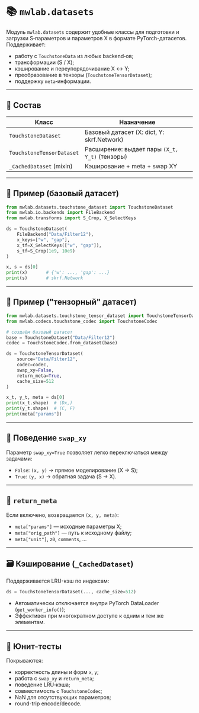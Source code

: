 # 📚 `mwlab.datasets`

Модуль `mwlab.datasets` содержит удобные классы для подготовки и загрузки S‑параметров и параметров X в формате PyTorch-датасетов. Поддерживает:

- работу с `TouchstoneData` из любых backend‑ов;
- трансформации (S / X);
- кэширование и переупорядочивание X ↔ Y;
- преобразование в тензоры (`TouchstoneTensorDataset`);
- поддержку `meta`‑информации.

---

## 🧱 Состав

| Класс                      | Назначение                                      |
|----------------------------|-------------------------------------------------|
| `TouchstoneDataset`        | Базовый датасет (X: dict, Y: skrf.Network)      |
| `TouchstoneTensorDataset`  | Расширение: выдает пары `(X_t, Y_t)` (тензоры) |
| `_CachedDataset` (mixin)   | Кэширование + meta + swap XY                    |

---

## 🧪 Пример (базовый датасет)

```python
from mwlab.datasets.touchstone_dataset import TouchstoneDataset
from mwlab.io.backends import FileBackend
from mwlab.transforms import S_Crop, X_SelectKeys

ds = TouchstoneDataset(
    FileBackend("Data/Filter12"),
    x_keys=["w", "gap"],
    x_tf=X_SelectKeys(["w", "gap"]),
    s_tf=S_Crop(1e9, 10e9)
)

x, s = ds[0]
print(x)       # {'w': ..., 'gap': ...}
print(s)       # skrf.Network
```

---

## 🔁 Пример ("тензорный" датасет)

```python
from mwlab.datasets.touchstone_tensor_dataset import TouchstoneTensorDataset
from mwlab.codecs.touchstone_codec import TouchstoneCodec

# создаём базовый датасет
base = TouchstoneDataset("Data/Filter12")
codec = TouchstoneCodec.from_dataset(base)

ds = TouchstoneTensorDataset(
    source="Data/Filter12",
    codec=codec,
    swap_xy=False,
    return_meta=True,
    cache_size=512
)

x_t, y_t, meta = ds[0]
print(x_t.shape)  # (Dx,)
print(y_t.shape)  # (C, F)
print(meta["params"])
```

---

## 🔁 Поведение `swap_xy`

Параметр `swap_xy=True` позволяет легко переключаться между задачами:

- `False`: `(x, y)` → прямое моделирование (X → S);
- `True`: `(y, x)` → обратная задача (S → X).

---

## 🧠 `return_meta`

Если включено, возвращается `(x, y, meta)`:

- `meta["params"]` — исходные параметры X;
- `meta["orig_path"]` — путь к исходному файлу;
- `meta["unit"]`, `z0`, `comments`, ...

---

## 🗃️ Кэширование (`_CachedDataset`)

Поддерживается LRU-кэш по индексам:

```python
ds = TouchstoneTensorDataset(..., cache_size=512)
```

- Автоматически отключается внутри PyTorch DataLoader (`get_worker_info()`);
- Эффективен при многократном доступе к одним и тем же элементам.

---

## 🧪 Юнит-тесты

Покрываются:

- корректность длины и форм `x`, `y`;
- работа с `swap_xy` и `return_meta`;
- поведение LRU‑кэша;
- совместимость с `TouchstoneCodec`;
- NaN для отсутствующих параметров;
- round-trip encode/decode.